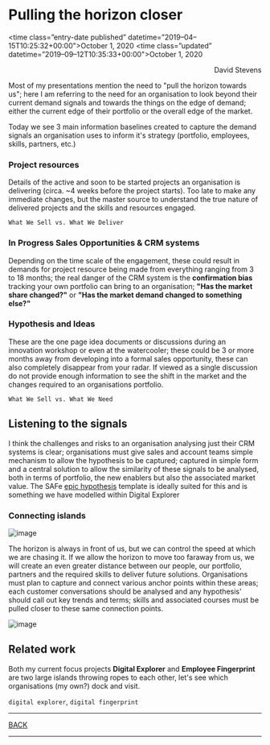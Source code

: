 # Pulling the horizon closer

<time class=”entry-date published” datetime=”2019–04–15T10:25:32+00:00">October 1, 2020</time>
<time class=”updated” datetime=”2019–09–12T10:35:33+00:00">October 1, 2020</time>
<div align="right">David Stevens</div>

Most of my presentations mention the need to "pull the horizon towards us"; here I am referring to the need for an organisation to look beyond their current demand signals and towards the things on the edge of demand; either the current edge of their portfolio or the overall edge of the market.

Today we see 3 main information baselines created to capture the demand signals an organisation uses to inform it's strategy (portfolio, employees, skills, partners, etc.)


### Project resources
Details of the active and soon to be started projects an organisation is delivering (circa. ~4 weeks before the project starts).  Too late to make any immediate changes, but the master source to understand the true nature of delivered projects and the skills and resources engaged.

`What We Sell vs. What We Deliver`

### In Progress Sales Opportunities & CRM systems
Depending on the time scale of the engagement, these could result in demands for project resource being made from everything ranging from 3 to 18 months; the real danger of the CRM system is the **confirmation bias** tracking your own portfolio can bring to an organisation; **"Has the market share changed?"**  or **"Has the market demand changed to something else?"**

### Hypothesis and Ideas
These are the one page idea documents or discussions during an innovation workshop or even at the watercooler; these could be 3 or more months away from developing into a formal sales opportunity, these can also completely disappear from your radar.  If viewed as a single discussion do not provide enough information to see the shift in the market and the changes required to an organisations portfolio. 

`What We Sell vs. What We Need`

## Listening to the signals

I think the challenges and risks to an organisation analysing just their CRM systems is clear; organisations must give sales and account teams simple mechanism to allow the hypothesis to be captured; captured in simple form and a central solution to allow the similarity of these signals to be analysed, both in terms of portfolio, the new enablers but also the associated market value.   The SAFe [epic hypothesis](https://www.scaledagileframework.com/epic/) template is ideally suited for this and is something we have modelled within Digital Explorer


### Connecting islands

![image](images/islands1.png)<br>

The horizon is always in front of us, but we can control the speed at which we are chasing it.  If we allow the horizon to move too faraway from us, we will create an even greater distance between our people, our portfolio, partners and the required skills to deliver future solutions.   Organisations must plan to capture and connect various anchor points within these areas; each customer conversations should be analysed and any hypothesis' should call out key trends and terms; skills and associated courses must be pulled closer to these same connection points.   

![image](images/islands2.png)<br>


## Related work
Both my current focus projects **Digital Explorer** and **Employee Fingerprint** are two large islands throwing ropes to each other, let's see which organisations (my own?) dock and visit.


`digital explorer`, `digital fingerprint`

---

[BACK](../README.md)

---